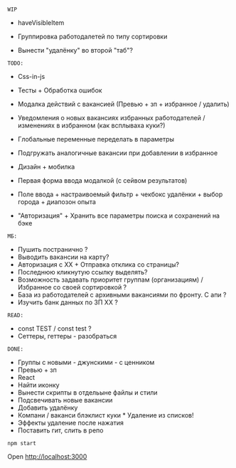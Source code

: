 `WIP`

* haveVisibleItem

* Группировка работодалетей по типу сортировки
* Вынести "удалёнку" во второй "таб"?
 
`TODO:`

* Css-in-js

* Тесты + Обработка ошибок

* Модалка действий с вакансией (Превью + зп + избранное / удалить)

* Уведомления о новых вакансиях избранных работодателей / изменениях в избранном (как всплываха куки?)

* Глобальные переменные переделать в параметры

* Подгружать аналогичные вакансии при добавлении в избранное

* Дизайн + мобилка
* Первая форма ввода модалкой (с сейвом результатов)
* Поле ввода + настраивоемый фильтр + чекбокс удалёнки + выбор города + диапозон опыта
* "Авторизация" + Хранить все параметры поиска и сохранений на бэке

`МБ:`

* Пушить постранично ?
* Выводить вакансии на карту?
* Авторизация с ХХ + Отправка отклика со страницы?
* Последнюю кликнутую ссылку выделять?
* Возможность задавать приоритет группам (организациям) / Избранное со своей сортировкой ?
* База из работодателей с архивными вакансиями по фронту. С апи ?
* Изучить банк данных по ЗП ХХ ?

`READ:`

* const TEST / const test ?
* Сеттеры, геттеры - разобраться

`DONE:`


* Группы с новыми - джунскими - с ценником
* Превью + зп
* React
* Найти иконку
* Вынести скрипты в отдельыне файлы и стили
* Подсвечивать новые вакансии
* Добавить удалёнку
* Компани / ваканси блэклист куки * Удаление из списков!
* Эффекты удаление после нажатия
* Поставить гит, слить в репо

`npm start`

Open [http://localhost:3000](http://localhost:3000)
